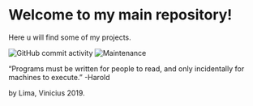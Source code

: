 # Welcome to my main repository!
Here u will find some of my projects.

![GitHub commit activity](https://img.shields.io/github/commit-activity/m/ViniciusLimaFernandes/Main) ![Maintenance](https://img.shields.io/maintenance/yes/2019?style=plastic)

“Programs must be written for people to read, and only incidentally for machines to execute.” -Harold

by Lima, Vinicius 2019.
